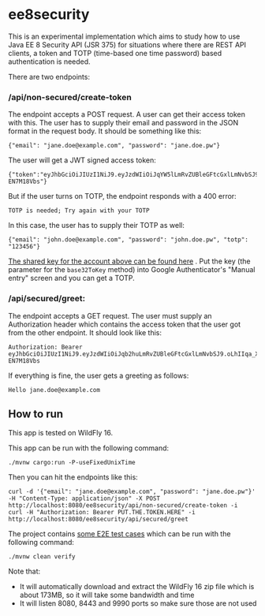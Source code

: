 ee8security
===========

This is an experimental implementation which aims to study how to use Java EE 8 Security API (JSR 375) for situations where there are REST API clients, a token and TOTP (time-based one time password) based authentication is needed.

There are two endpoints:

### /api/non-secured/create-token

The endpoint accepts a POST request. A user can get their access token with this. The user has to supply their email and password in the JSON format in the request body. It should be something like this:

    {"email": "jane.doe@example.com", "password": "jane.doe.pw"}

The user will get a JWT signed access token:

    {"token":"eyJhbGciOiJIUzI1NiJ9.eyJzdWIiOiJqYW5lLmRvZUBleGFtcGxlLmNvbSJ9.oLhIIqa_XN83EfQOT8oBcCc75LCDKjLzJ-EN7M18Vbs"}

But if the user turns on TOTP, the endpoint responds with a 400 error:

    TOTP is needed; Try again with your TOTP

In this case, the user has to supply their TOTP as well:

    {"email": "john.doe@example.com", "password": "john.doe.pw", "totp": "123456"}

[The shared key for the account above can be found here](https://github.com/nuzayats/ee8security/blob/master/src/main/java/ee8security/MockUserService.java#L24) . Put the key (the parameter for the `base32ToKey` method) into Google Authenticator's "Manual entry" screen and you can get a TOTP.

### /api/secured/greet:

The endpoint accepts a GET request. The user must supply an Authorization header which contains the access token that the user got from the other endpoint. It should look like this:

    Authorization: Bearer eyJhbGciOiJIUzI1NiJ9.eyJzdWIiOiJqb2huLmRvZUBleGFtcGxlLmNvbSJ9.oLhIIqa_XN83EfQOT8oBcCc75LCDKjLzJ-EN7M18Vbs

If everything is fine, the user gets a greeting as follows:

    Hello jane.doe@example.com

## How to run

This app is tested on WildFly 16.

This app can be run with the following command:

    ./mvnw cargo:run -P-useFixedUnixTime

Then you can hit the endpoints like this:

    curl -d '{"email": "jane.doe@example.com", "password": "jane.doe.pw"}' -H "Content-Type: application/json" -X POST http://localhost:8080/ee8security/api/non-secured/create-token -i
    curl -H "Authorization: Bearer PUT.THE.TOKEN.HERE" -i http://localhost:8080/ee8security/api/secured/greet

The project contains [some E2E test cases](https://github.com/nuzayats/ee8security/tree/master/src/test/java/ee8security) which can be run with the following command:

    ./mvnw clean verify

Note that:

* It will automatically download and extract the WildFly 16 zip file which is about 173MB, so it will take some bandwidth and time
* It will listen 8080, 8443 and 9990 ports so make sure those are not used
